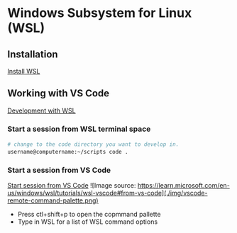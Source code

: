 # Windows Subsystem for Linux (WSL)

## Installation

[Install WSL](https://learn.microsoft.com/en-us/windows/wsl/install)

## Working with VS Code

[Development with WSL](https://code.visualstudio.com/docs/remote/wsl)

### Start a session from WSL terminal space

```bash
# change to the code directory you want to develop in.
username@computername:~/scripts code .
```

### Start a session from VS Code

[Start session from VS Code](https://learn.microsoft.com/en-us/windows/wsl/tutorials/wsl-vscode#from-vs-code)
![Image source: https://learn.microsoft.com/en-us/windows/wsl/tutorials/wsl-vscode#from-vs-code](./img/vscode-remote-command-palette.png)

- Press ctl+shift+p to open the copmmand pallette
- Type in WSL for a list of WSL command options
